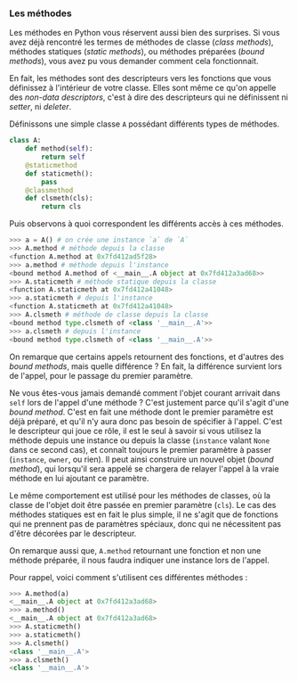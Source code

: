 ### Les méthodes

Les méthodes en Python vous réservent aussi bien des surprises. Si vous avez déjà rencontré les termes de méthodes de classe (*class methods*), méthodes statiques (*static methods*), ou méthodes préparées (*bound methods*), vous avez pu vous demander comment cela fonctionnait.

En fait, les méthodes sont des descripteurs vers les fonctions que vous définissez à l'intérieur de votre classe. Elles sont même ce qu'on appelle des *non-data descriptors*, c'est à dire des descripteurs qui ne définissent ni *setter*, ni *deleter*.

Définissons une simple classe `A` possédant différents types de méthodes.

```python
class A:
    def method(self):
        return self
    @staticmethod
    def staticmeth():
        pass
    @classmethod
    def clsmeth(cls):
        return cls
```

Puis observons à quoi correspondent les différents accès à ces méthodes.

```python
>>> a = A() # on crée une instance `a` de `A`
>>> A.method # méthode depuis la classe
<function A.method at 0x7fd412ad5f28>
>>> a.method # méthode depuis l'instance
<bound method A.method of <__main__.A object at 0x7fd412a3ad68>>
>>> A.staticmeth # méthode statique depuis la classe
<function A.staticmeth at 0x7fd412a41048>
>>> a.staticmeth # depuis l'instance
<function A.staticmeth at 0x7fd412a41048>
>>> A.clsmeth # méthode de classe depuis la classe
<bound method type.clsmeth of <class '__main__.A'>>
>>> a.clsmeth # depuis l'instance
<bound method type.clsmeth of <class '__main__.A'>>
```

On remarque que certains appels retournent des fonctions, et d'autres des *bound methods*, mais quelle différence ?
En fait, la différence survient lors de l'appel, pour le passage du premier paramètre.

Ne vous êtes-vous jamais demandé comment l'objet courant arrivait dans `self` lors de l'appel d'une méthode ? C'est justement parce qu'il s'agit d'une *bound method*.
C'est en fait une méthode dont le premier paramètre est déjà préparé, et qu'il n'y aura donc pas besoin de spécifier à l'appel.
C'est le descripteur qui joue ce rôle, il est le seul à savoir si vous utilisez la méthode depuis une instance ou depuis la classe (`instance` valant `None` dans ce second cas), et connaît toujours le premier paramètre à passer (`instance`, `owner`, ou rien).
Il peut ainsi construire un nouvel objet (*bound method*), qui lorsqu'il sera appelé se chargera de relayer l'appel à la vraie méthode en lui ajoutant ce paramètre.

Le même comportement est utilisé pour les méthodes de classes, où la classe de l'objet doit être passée en premier paramètre (`cls`).
Le cas des méthodes statiques est en fait le plus simple, il ne s'agit que de fonctions qui ne prennent pas de paramètres spéciaux, donc qui ne nécessitent pas d'être décorées par le descripteur.

On remarque aussi que, `A.method` retournant une fonction et non une méthode préparée, il nous faudra indiquer une instance lors de l'appel.

Pour rappel, voici comment s'utilisent ces différentes méthodes :

```python
>>> A.method(a)
<__main__.A object at 0x7fd412a3ad68>
>>> a.method()
<__main__.A object at 0x7fd412a3ad68>
>>> A.staticmeth()
>>> a.staticmeth()
>>> A.clsmeth()
<class '__main__.A'>
>>> a.clsmeth()
<class '__main__.A'>
```
